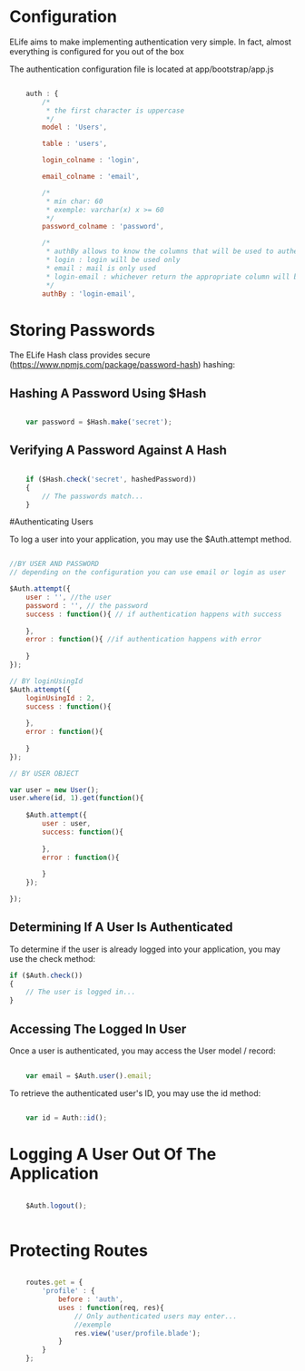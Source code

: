 
# Configuration

ELife aims to make implementing authentication very simple.
In fact, almost everything is configured for you out of the box

The authentication configuration file is located at app/bootstrap/app.js

```js

    auth : {
		/*
		 * the first character is uppercase
		 */
        model : 'Users',

        table : 'users',

        login_colname : 'login',

        email_colname : 'email',

		/*
		 * min char: 60
		 * exemple: varchar(x) x >= 60
		 */
        password_colname : 'password',

        /*
         * authBy allows to know the columns that will be used to authenticate
         * login : login will be used only
         * email : mail is only used
         * login-email : whichever return the appropriate column will be used to perform authentication
         */
        authBy : 'login-email',

```

# Storing Passwords

The ELife Hash class provides secure (https://www.npmjs.com/package/password-hash) hashing: 

## Hashing A Password Using $Hash
```js

	var password = $Hash.make('secret');

```

## Verifying A Password Against A Hash
```js

	if ($Hash.check('secret', hashedPassword))
	{
		// The passwords match...
	}

```

#Authenticating Users

To log a user into your application, you may use the $Auth.attempt method.

```js

//BY USER AND PASSWORD
// depending on the configuration you can use email or login as user

$Auth.attempt({
	user : '', //the user
	password : '', // the password
	success : function(){ // if authentication happens with success
		
	},
	error : function(){ //if authentication happens with error
		
	}
});

// BY loginUsingId
$Auth.attempt({
	loginUsingId : 2,
	success : function(){
		
	},
	error : function(){
		
	}
});

// BY USER OBJECT

var user = new User();
user.where(id, 1).get(function(){
	
	$Auth.attempt({
		user : user,
		success: function(){
			
		},
		error : function(){
			
		}
	});

});

```

## Determining If A User Is Authenticated
To determine if the user is already logged into your application, you may use the check method:

```js
if ($Auth.check())
{
    // The user is logged in...
}
```

## Accessing The Logged In User
Once a user is authenticated, you may access the User model / record:

```js
	
	var email = $Auth.user().email;

```

To retrieve the authenticated user's ID, you may use the id method:

```js

	var id = Auth::id();

```

# Logging A User Out Of The Application

```js

	$Auth.logout();
	
```

# Protecting Routes

```js

	routes.get = {
		'profile' : {
			before : 'auth',
			uses : function(req, res){
				// Only authenticated users may enter...
				//exemple
				res.view('user/profile.blade');
			}
		}	
    };
	
```

